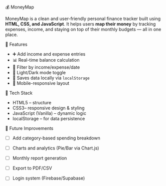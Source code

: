 💰 MoneyMap

MoneyMap is a clean and user-friendly personal finance tracker built using **HTML, CSS, and JavaScript**. It helps users **map their money** by tracking expenses, income, and staying on top of their monthly budgets — all in one place.



📌 Features

- ➕ Add income and expense entries  
- 📊 Real-time balance calculation  
- 🔄 Filter by income/expense/date  
- 🌙 Light/Dark mode toggle  
- 💾 Saves data locally via `localStorage`  
- 📱 Mobile-responsive layout


🔧 Tech Stack

- HTML5 – structure  
- CSS3– responsive design & styling  
- JavaScript (Vanilla) – dynamic logic  
- localStorage – for data persistence  



🧠 Future Improvements

- [ ] Add category-based spending breakdown  
- [ ] Charts and analytics (Pie/Bar via Chart.js)  
- [ ] Monthly report generation  
- [ ] Export to PDF/CSV  
- [ ] Login system (Firebase/Supabase)



